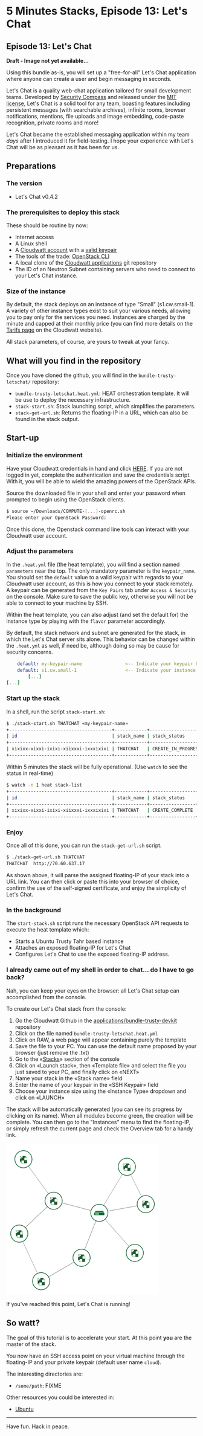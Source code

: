# 5 Minutes Stacks, Episode 13: Let's Chat

## Episode 13: Let's Chat

**Draft - Image not yet available...**

Using this bundle as-is, you will set up a "free-for-all" Let's Chat application where anyone can create a user and begin messaging in seconds.

Let's Chat is a quality web-chat application tailored for small development teams. Developed by [Security Compass](http://securitycompass.com/) and released under the [MIT license](https://raw.githubusercontent.com/sdelements/lets-chat/master/LICENSE), Let's Chat is a solid tool for any team, boasting features including persistent messages (with searchable archives), infinite rooms, browser notifications, mentions, file uploads and image embedding, code-paste recognition, private rooms and more!

Let's Chat became the established messaging application within my team *days* after I introduced it for field-testing. I hope your experience with Let's Chat will be as pleasant as it has been for us.

## Preparations

### The version

* Let's Chat v0.4.2

### The prerequisites to deploy this stack

These should be routine by now:

* Internet access
* A Linux shell
* A [Cloudwatt account](https://www.cloudwatt.com/authentification) with a [valid keypair](https://console.cloudwatt.com/project/access_and_security/?tab=access_security_tabs__keypairs_tab)
* The tools of the trade: [OpenStack CLI](http://docs.openstack.org/cli-reference/content/install_clients.html)
* A local clone of the [Cloudwatt applications](https://github.com/cloudwatt/applications) git repository
* The ID of an Neutron Subnet containing servers who need to connect to your Let's Chat instance.

### Size of the instance

By default, the stack deploys on an instance of type "Small" (s1.cw.small-1). A variety of other instance types exist to suit your various needs, allowing you to pay only for the services you need. Instances are charged by the minute and capped at their monthly price (you can find more details on the [Tarifs page](https://www.cloudwatt.com/fr/produits/tarifs.html) on the Cloudwatt website).

All stack parameters, of course, are yours to tweak at your fancy.

## What will you find in the repository

Once you have cloned the github, you will find in the `bundle-trusty-letschat/` repository:

* `bundle-trusty-letschat.heat.yml`: HEAT orchestration template. It will be use to deploy the necessary infrastructure.
* `stack-start.sh`: Stack launching script, which simplifies the parameters.
* `stack-get-url.sh`: Returns the floating-IP in a URL, which can also be found in the stack output.

## Start-up

### Initialize the environment

Have your Cloudwatt credentials in hand and click [HERE](https://console.cloudwatt.com/project/access_and_security/api_access/openrc/).
If you are not logged in yet, complete the authentication and save the credentials script.
With it, you will be able to wield the amazing powers of the OpenStack APIs.

Source the downloaded file in your shell and enter your password when prompted to begin using the OpenStack clients.

~~~ bash
$ source ~/Downloads/COMPUTE-[...]-openrc.sh
Please enter your OpenStack Password:

~~~

Once this done, the Openstack command line tools can interact with your Cloudwatt user account.

### Adjust the parameters

In the `.heat.yml` file (the heat template), you will find a section named `parameters` near the top. The only mandatory parameter is the `keypair_name`. You should set the `default` value to a valid keypair with regards to your Cloudwatt user account, as this is how you connect to your stack remotely. A keypair can be generated from the `Key Pairs` tab under `Access & Security` on the console. Make sure to save the public key, otherwise you will not be able to connect to your machine by SSH.

Within the heat template, you can also adjust (and set the default for) the instance type by playing with the `flavor` parameter accordingly.

By default, the stack network and subnet are generated for the stack, in which the Let's Chat server sits alone. This behavior can be changed within the `.heat.yml` as well, if need be, although doing so may be cause for security concerns.

~~~ yaml
    default: my-keypair-name                <-- Indicate your keypair here
    default: s1.cw.small-1                  <-- Indicate your instance type here
        [...]
[...]
~~~

<a name="startup" />

### Start up the stack

In a shell, run the script `stack-start.sh`:

~~~ bash
$ ./stack-start.sh THATCHAT «my-keypair-name»
+--------------------------------------+------------+--------------------+----------------------+
| id                                   | stack_name | stack_status       | creation_time        |
+--------------------------------------+------------+--------------------+----------------------+
| xixixx-xixxi-ixixi-xiixxxi-ixxxixixi | THATCHAT   | CREATE_IN_PROGRESS | 2025-10-23T07:27:69Z |
+--------------------------------------+------------+--------------------+----------------------+

~~~

Within 5 minutes the stack will be fully operational. (Use `watch` to see the status in real-time)

~~~ bash
$ watch -n 1 heat stack-list
+--------------------------------------+------------+-----------------+----------------------+
| id                                   | stack_name | stack_status    | creation_time        |
+--------------------------------------+------------+-----------------+----------------------+
| xixixx-xixxi-ixixi-xiixxxi-ixxxixixi | THATCHAT   | CREATE_COMPLETE | 2025-10-23T07:27:69Z |
+--------------------------------------+------------+-----------------+----------------------+

~~~

### Enjoy

Once all of this done, you can run the `stack-get-url.sh` script.

~~~ bash
$ ./stack-get-url.sh THATCHAT
THATCHAT  http://70.60.637.17

~~~

As shown above, it will parse the assigned floating-IP of your stack into a URL link. You can then click or paste this into your browser of choice, confirm the use of the self-signed certificate, and enjoy the simplicity of Let's Chat.

### In the background

The `start-stack.sh` script runs the necessary OpenStack API requests to execute the heat template which:
* Starts a Ubuntu Trusty Tahr based instance
* Attaches an exposed floating-IP for Let's Chat
* Configures Let's Chat to use the exposed floating-IP address.

<a name="console" />

### I already came out of my shell in order to chat... do I have to go back?

Nah, you can keep your eyes on the browser: all Let's Chat setup can accomplished from the console.

To create our Let's Chat stack from the console:

1.	Go the Cloudwatt Github in the [applications/bundle-trusty-devkit](https://github.com/cloudwatt/applications/tree/master/bundle-trusty-devkit) repository
2.	Click on the file named `bundle-trusty-letschat.heat.yml`
3.	Click on RAW, a web page will appear containing purely the template
4.	Save the file to your PC. You can use the default name proposed by your browser (just remove the .txt)
5.  Go to the «[Stacks](https://console.cloudwatt.com/project/stacks/)» section of the console
6.	Click on «Launch stack», then «Template file» and select the file you just saved to your PC, and finally click on «NEXT»
7.	Name your stack in the «Stack name» field
8.	Enter the name of your keypair in the «SSH Keypair» field
9.	Choose your instance size using the «Instance Type» dropdown and click on «LAUNCH»

The stack will be automatically generated (you can see its progress by clicking on its name). When all modules become green, the creation will be complete. You can then go to the "Instances" menu to find the floating-IP, or simply refresh the current page and check the Overview tab for a handy link.

![Stack Topology](img/stack_topology.png)

If you've reached this point, Let's Chat is running!

## So watt?

The goal of this tutorial is to accelerate your start. At this point **you** are the master of the stack.

You now have an SSH access point on your virtual machine through the floating-IP and your private keypair (default user name `cloud`).

The interesting directories are:

- `/some/path`: FIXME

Other resources you could be interested in:

* [Ubuntu](https://help.ubuntu.com/)


-----
Have fun. Hack in peace.
